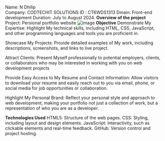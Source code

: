 Name: N Dhilip<br>
Company: CODTECHIT SOLUTIONS
ID      :  CT6WDS1313
Dmain: Front-end development
Duration: July to August 2024.
**Overview of the project**
Project: Persional portfolio website
![image](https://github.com/user-attachments/assets/7fe8c2b8-4cce-4a4e-8c2d-fbfacaa6c4d7)
**Objective**
Demonstrate My Expertise: Highlight My technical skills,
including HTML, CSS, JavaScript, and other programming languages and tools you are proficient in.

Showcase My Projects: Provide detailed examples of 
My work, including descriptions, screenshots, and links to live project.

Attract Clients: Present Myself professionally to potential employers, 
clients, or collaborators who may be interested in working with you on 
web development projects

Provide Easy Access to My Resume and Contact Information: Allow visitors
to download your resume and easily reach out to you via email, phone, or 
social media for job opportunities or collaboration.

Highlight My Personal Brand: Reflect your personal style and approach to web development,
making your portfolio not just a collection of work, but a representation of who you are 
as a developer.

**Technologies Used**
HTML5: Structure of the web pages.
CSS: Styling, including layout and design elements.
JavaScript: Interactivity, such as clickable elements and real-time feedback.
GitHub: Version control and project hosting.
